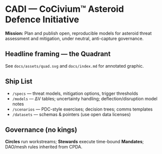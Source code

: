 # CADI — CoCivium™ Asteroid Defence Initiative

**Mission:** Plan and publish open, reproducible models for asteroid threat assessment and mitigation, under neutral, anti-capture governance.

## Headline framing — the Quadrant
See `docs/assets/quad.svg` and `docs/index.md` for annotated graphic.

## Ship List
- `/specs` — threat models, mitigation options, trigger thresholds
- `/models` — ΔV tables; uncertainty handling; deflection/disruption model notes
- `/scenarios` — PDC-style exercises; decision trees; comms templates
- `/datasets` — schemas & pointers (use open data licenses)

## Governance (no kings)
**Circles** run workstreams; **Stewards** execute time-bound **Mandates**; DAO/mesh rules inherited from CPDA.


